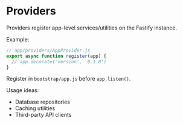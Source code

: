 # Providers

Providers register app-level services/utilities on the Fastify instance.

Example:
```js
// app/providers/AppProvider.js
export async function register(app) {
  // app.decorate('version', '0.1.0')
}
```

Register in `bootstrap/app.js` before `app.listen()`.

Usage ideas:
- Database repositories
- Caching utilities
- Third-party API clients
